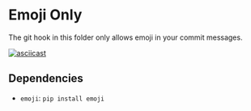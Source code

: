 # Emoji Only
The git hook in this folder only allows emoji in your commit messages.

[![asciicast](https://asciinema.org/a/tfCxXpZPzDTSUePirwD8jpW9s.svg)](https://asciinema.org/a/tfCxXpZPzDTSUePirwD8jpW9s)

## Dependencies
- `emoji`: `pip install emoji`
